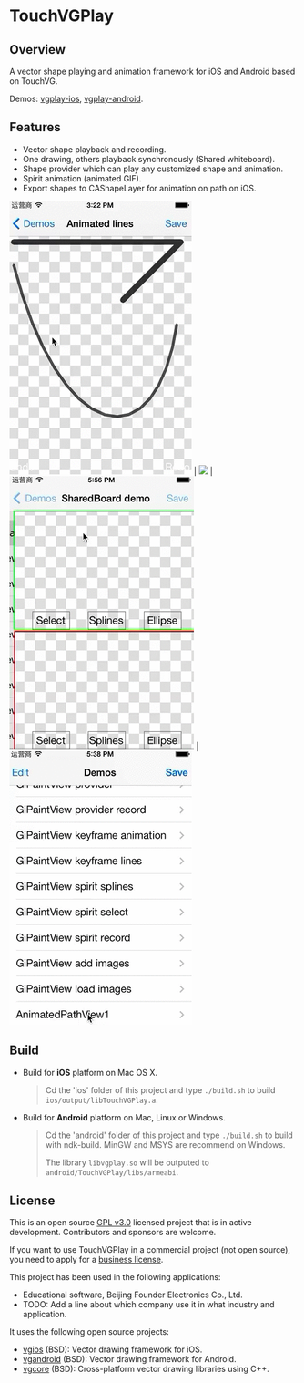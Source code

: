 # TouchVGPlay

## Overview

A vector shape playing and animation framework for iOS and Android based on TouchVG.

Demos: [vgplay-ios](https://github.com/rhcad/vgplay-ios),
[vgplay-android](https://github.com/rhcad/vgplay-android).

## Features

- Vector shape playback and recording.
- One drawing, others playback synchronously (Shared whiteboard).
- Shape provider which can play any customized shape and animation.
- Spirit animation (animated GIF).
- Export shapes to CAShapeLayer for animation on path on iOS.

![](https://raw.githubusercontent.com/rhcad/vgplay-ios/demo/Screenshot/animatedlines.gif) |
![](https://raw.githubusercontent.com/rhcad/vgplay-ios/demo/Screenshot/spirit.gif) |
![](https://raw.githubusercontent.com/rhcad/vgplay-ios/demo/Screenshot/sharedboard.gif) |
![](https://raw.githubusercontent.com/rhcad/vgplay-ios/demo/Screenshot/anipath.gif) 

## Build

* Build for **iOS** platform on Mac OS X.

  > Cd the 'ios' folder of this project and type `./build.sh` to build `ios/output/libTouchVGPlay.a`.

* Build for **Android** platform on Mac, Linux or Windows.

  > Cd the 'android' folder of this project and type `./build.sh` to build
    with ndk-build. MinGW and MSYS are recommend on Windows.
  >
  > The library `libvgplay.so` will be outputed to `android/TouchVGPlay/libs/armeabi`.

## License

This is an open source [GPL v3.0](LICENSE) licensed project that is in active development.
Contributors and sponsors are welcome.

If you want to use TouchVGPlay in a commercial project (not open source), you need to apply for a
[business license](https://github.com/rhcad/vgplay/wiki/Apply-Business-License).

This project has been used in the following applications:

- Educational software, Beijing Founder Electronics Co., Ltd.
- TODO: Add a line about which company use it in what industry and application.

It uses the following open source projects:

- [vgios](https://github.com/rhcad/vgios) (BSD): Vector drawing framework for iOS.
- [vgandroid](https://github.com/rhcad/vgandroid) (BSD): Vector drawing framework for Android.
- [vgcore](https://github.com/rhcad/vgcore) (BSD): Cross-platform vector drawing libraries using C++.
